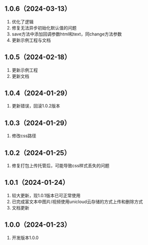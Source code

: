 ## 1.0.6（2024-03-13）
1. 优化了逻辑
2. 修复无法异步初始化默认值的问题
3. save方法中添加回调参数html和text，同change方法参数
4. 更新示例工程与文档
## 1.0.5（2024-02-18）
1. 更新示例工程
2. 更新文档
## 1.0.4（2024-01-29）
1. 更新错误，回滚1.0.2版本
## 1.0.3（2024-01-29）
1. 修改css路径
## 1.0.2（2024-01-25）
1. 修复打包上传托管后，可能导致css样式丢失的问题
## 1.0.1（2024-01-24）
1. 较大更新，现1.0.1版本已可正常使用
2. 已完成富文本中图片/视频使用unicloud云存储的方式上传和删除方式
2. 文档更新
## 1.0.0（2024-01-23）
1. 开发版本1.0.0
